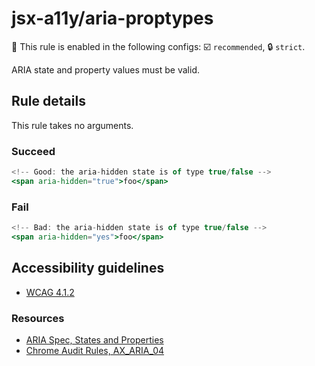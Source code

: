 # jsx-a11y/aria-proptypes

💼 This rule is enabled in the following configs: ☑️ `recommended`, 🔒 `strict`.

<!-- end auto-generated rule header -->

ARIA state and property values must be valid.

## Rule details

This rule takes no arguments.

### Succeed

```jsx
<!-- Good: the aria-hidden state is of type true/false -->
<span aria-hidden="true">foo</span>
```

### Fail

```jsx
<!-- Bad: the aria-hidden state is of type true/false -->
<span aria-hidden="yes">foo</span>
```

## Accessibility guidelines

- [WCAG 4.1.2](https://www.w3.org/WAI/WCAG21/Understanding/name-role-value)

### Resources

- [ARIA Spec, States and Properties](https://www.w3.org/TR/wai-aria/#states_and_properties)
- [Chrome Audit Rules, AX_ARIA_04](https://github.com/GoogleChrome/accessibility-developer-tools/wiki/Audit-Rules#ax_aria_04)
